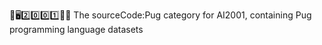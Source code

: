 🧠️🖥️2️⃣️0️⃣️0️⃣️1️⃣️💾️📜️ The sourceCode:Pug category for AI2001, containing Pug programming language datasets
